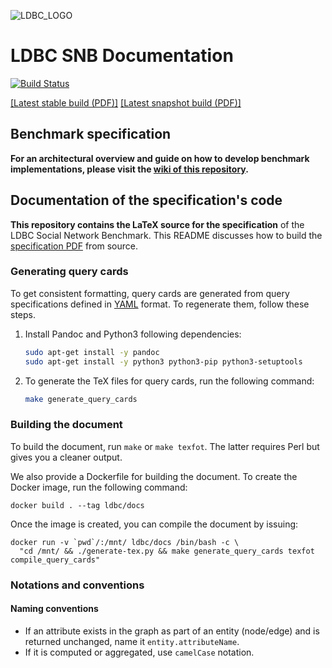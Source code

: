 ![LDBC_LOGO](https://raw.githubusercontent.com/wiki/ldbc/ldbc_snb_datagen/images/ldbc-logo.png)
# LDBC SNB Documentation

[![Build Status](https://travis-ci.org/ldbc/ldbc_snb_docs.svg?branch=master)](https://travis-ci.org/ldbc/ldbc_snb_docs)

[[Latest stable build (PDF)]](http://ldbc.github.io/ldbc_snb_docs/ldbc-snb-specification.pdf) [[Latest snapshot build (PDF)]](http://ldbc.github.io/ldbc_snb_docs_snapshot/ldbc-snb-specification.pdf)

## Benchmark specification

**For an architectural overview and guide on how to  develop benchmark implementations, please visit the [wiki of this repository](https://github.com/ldbc/ldbc_snb_docs/wiki).**

## Documentation of the specification's code

**This repository contains the LaTeX source for the specification** of the LDBC Social Network Benchmark. This README discusses how to build the [specification PDF](http://ldbc.github.io/ldbc_snb_docs/ldbc-snb-specification.pdf) from source.

### Generating query cards

To get consistent formatting, query cards are generated from query specifications defined in [YAML](http://yaml.org/) format. To regenerate them, follow these steps.

1. Install Pandoc and Python3 following dependencies:

    ```bash
    sudo apt-get install -y pandoc
    sudo apt-get install -y python3 python3-pip python3-setuptools
    ```

1. To generate the TeX files for query cards, run the following command:

    ```bash
    make generate_query_cards
    ```

### Building the document

To build the document, run `make` or `make texfot`. The latter requires Perl but gives you a cleaner output.

We also provide a Dockerfile for building the document. To create the Docker image, run the following command:

```console
docker build . --tag ldbc/docs
```

Once the image is created, you can compile the document by issuing:

```console
docker run -v `pwd`/:/mnt/ ldbc/docs /bin/bash -c \
  "cd /mnt/ && ./generate-tex.py && make generate_query_cards texfot compile_query_cards"
```

### Notations and conventions

#### Naming conventions

* If an attribute exists in the graph as part of an entity (node/edge) and is returned unchanged, name it `entity.attributeName`.
* If it is computed or aggregated, use `camelCase` notation.
